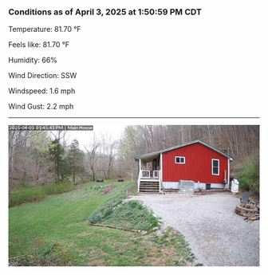 ### Conditions as of April 3, 2025 at 1:50:59 PM CDT 

Temperature: 81.70 &deg;F

Feels like: 81.70 &deg;F

Humidity: 66%

Wind Direction: SSW

Windspeed: 1.6 mph

Wind Gust: 2.2 mph

---

<img src="./images/latest.jpeg"/>

